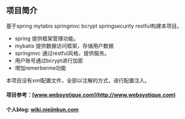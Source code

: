 ## 项目简介
 基于spring mytabis springmvc bcrypt springsecurity restful构建本项目。
 * spring 提供框架管理功能。
 * mybatis 提供数据访问框架，存储用户数据
 * springmvc 通过restful风格，提供服务。
 * 用户账号通过bcrypt进行加密
 * 增加remerberme功能

本项目没有xml配置文件，全部以注解的方式，进行配置注入。

#### 项目参考：[www.websystique.com](http://www.websystique.com)
#### 个人blog: [wiki.niejinkun.com](http://wiki.niejinkun.com)
